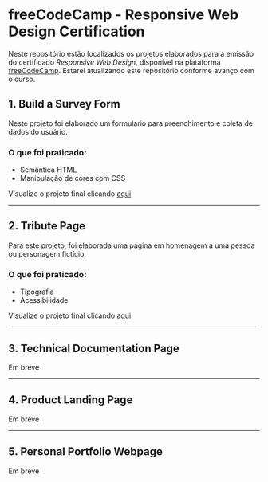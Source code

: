# freeCodeCamp - Responsive Web Design Certification
Neste repositório estão localizados os projetos elaborados para a emissão do certificado *Responsive Web Design*, disponível na plataforma [freeCodeCamp](https://www.freecodecamp.org/). Estarei atualizando este repositório conforme avanço com o curso.

## 1. Build a Survey Form

Neste projeto foi elaborado um formulario para preenchimento e coleta de dados do usuário.

### O que foi praticado:
- Semântica HTML
- Manipulação de cores com CSS

Visualize o projeto final clicando <a href="https://ssgbrl-survey.netlify.app" target="_blank">aqui</a>

___

## 2. Tribute Page

Para este projeto, foi elaborada uma página em homenagem a uma pessoa ou personagem fictício.

### O que foi praticado:
- Tipografia
- Acessibilidade

Visualize o projeto final clicando [aqui](https://ssgbrl-tribute.netlify.app/)

___

## 3. Technical Documentation Page

Em breve

___

## 4. Product Landing Page

Em breve

___

## 5. Personal Portfolio Webpage

Em breve

